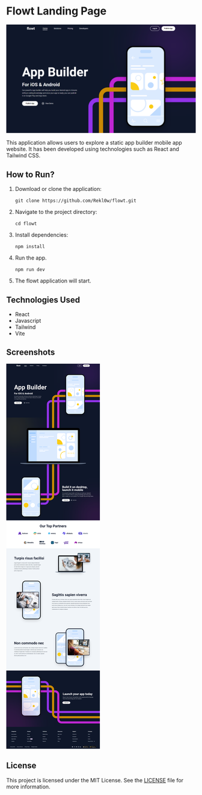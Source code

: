 # Flowt Landing Page

![flowt Screenshot](./img/home.png)

This application allows users to explore a static app builder mobile app website. It has been developed using technologies such as React and Tailwind CSS.

## How to Run?

1. Download or clone the application:

    ```
    git clone https://github.com/Rekl0w/flowt.git
    ```

2. Navigate to the project directory:

    ```
    cd flowt
    ```

3. Install dependencies:

    ```
    npm install
    ```

4. Run the app.

    ```
    npm run dev
    ```

5. The flowt application will start.

## Technologies Used

- React
- Javascript
- Tailwind
- Vite
  
## Screenshots

![flowt Screenshot](./img/full.png)

## License

This project is licensed under the MIT License. See the [LICENSE](LICENSE) file for more information.
